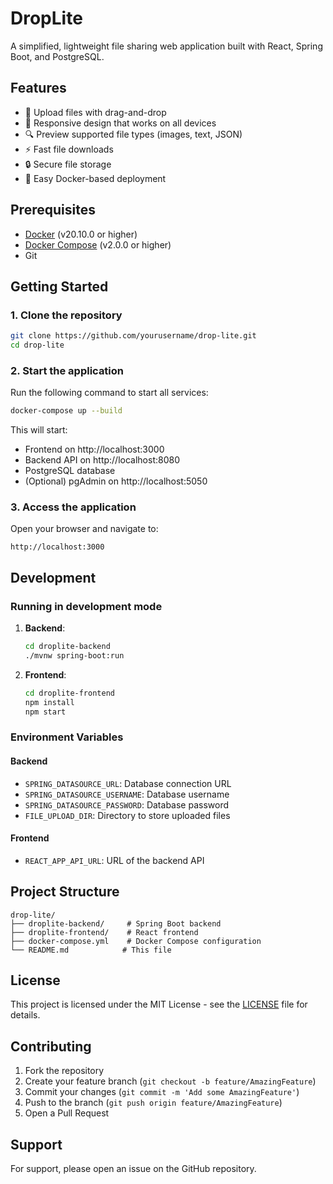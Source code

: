 # DropLite

A simplified, lightweight file sharing web application built with React, Spring Boot, and PostgreSQL.

## Features

- 📁 Upload files with drag-and-drop
- 📱 Responsive design that works on all devices
- 🔍 Preview supported file types (images, text, JSON)
- ⚡ Fast file downloads
- 🔒 Secure file storage
- 🐳 Easy Docker-based deployment

## Prerequisites

- [Docker](https://docs.docker.com/get-docker/) (v20.10.0 or higher)
- [Docker Compose](https://docs.docker.com/compose/install/) (v2.0.0 or higher)
- Git

## Getting Started

### 1. Clone the repository

```bash
git clone https://github.com/yourusername/drop-lite.git
cd drop-lite
```

### 2. Start the application

Run the following command to start all services:

```bash
docker-compose up --build
```

This will start:
- Frontend on http://localhost:3000
- Backend API on http://localhost:8080
- PostgreSQL database
- (Optional) pgAdmin on http://localhost:5050

### 3. Access the application

Open your browser and navigate to:

```
http://localhost:3000
```

## Development

### Running in development mode

1. **Backend**:
   ```bash
   cd droplite-backend
   ./mvnw spring-boot:run
   ```

2. **Frontend**:
   ```bash
   cd droplite-frontend
   npm install
   npm start
   ```

### Environment Variables

#### Backend
- `SPRING_DATASOURCE_URL`: Database connection URL
- `SPRING_DATASOURCE_USERNAME`: Database username
- `SPRING_DATASOURCE_PASSWORD`: Database password
- `FILE_UPLOAD_DIR`: Directory to store uploaded files

#### Frontend
- `REACT_APP_API_URL`: URL of the backend API

## Project Structure

```
drop-lite/
├── droplite-backend/     # Spring Boot backend
├── droplite-frontend/    # React frontend
├── docker-compose.yml    # Docker Compose configuration
└── README.md            # This file
```

## License

This project is licensed under the MIT License - see the [LICENSE](LICENSE) file for details.

## Contributing

1. Fork the repository
2. Create your feature branch (`git checkout -b feature/AmazingFeature`)
3. Commit your changes (`git commit -m 'Add some AmazingFeature'`)
4. Push to the branch (`git push origin feature/AmazingFeature`)
5. Open a Pull Request

## Support

For support, please open an issue on the GitHub repository.
